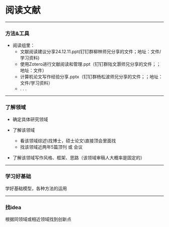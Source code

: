 # 阅读文献

---
### 方法&工具
   
- 阅读组里：
  - 文献阅读建议分享24.12.11.ppt(钉钉群柳林师兄分享的文件；地址：文件/学习资料)
  - 使用Zotero进行文献阅读和管理.ppt（钉钉群陆文灏师兄分享的文件；；地址：文件）
  - 计算机论文写作经验分享.pptx（钉钉群杨松波师兄分享的文件；；地址：文件/学习资料）
  - . . . 

---

### 了解领域
   
- 确定具体研究领域

- 了解该领域
  - 看该领域综述\找博士，硕士论文\直接顶会里面找
  - 找该领域近两年5篇顶刊 或 会议

- 了解该领域写作风格、框架、思路（该领域审稿人大概率是固定的）
  

---

### 学习好基础
   
学好基础模型，各种方法的运用


---

### 找idea

   根据同领域或相近领域找到创新点
